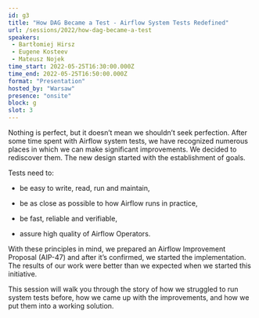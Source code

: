```yaml
---
id: g3
title: "How DAG Became a Test - Airflow System Tests Redefined"
url: /sessions/2022/how-dag-became-a-test
speakers:
 - Bartłomiej Hirsz
 - Eugene Kosteev
 - Mateusz Nojek
time_start: 2022-05-25T16:30:00.000Z
time_end: 2022-05-25T16:50:00.000Z
format: "Presentation"
hosted_by: "Warsaw"
presence: "onsite"
block: g
slot: 3
---
```


Nothing is perfect, but it doesn’t mean we shouldn’t seek perfection. After some time spent with Airflow system tests, we have recognized numerous places in which we can make significant improvements. We decided to rediscover them. The new design started with the establishment of goals.
 
 
 
 Tests need to:
 
 - be easy to write, read, run and maintain,
 
 - be as close as possible to how Airflow runs in practice,
 
 - be fast, reliable and verifiable,
 
 - assure high quality of Airflow Operators.
 
 
 
 With these principles in mind, we prepared an Airflow Improvement Proposal (AIP-47) and after it’s confirmed, we started the implementation. The results of our work were better than we expected when we started this initiative.
 
 
 
 This session will walk you through the story of how we struggled to run system tests before, how we came up with the improvements, and how we put them into a working solution.